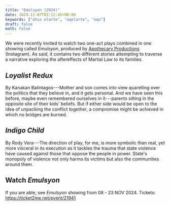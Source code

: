 ```yaml
---
title: "Emulsyon (2024)"
date: 2024-11-07T02:12:45+08:00
keywords: ["ohio olarte", "oqolarte", "oqo"]
draft: false
math: false
---
```


We were recently invited to watch two one-act plays combined in one
showing called *Emulsyon*, produced by [Apothecary Productions](https://www.instagram.com/apothecaryproductions/) (Instagram).
As said, it contains two different stories attempting to traverse a
narrative exploring the aftereffects of Martial Law to its families.

## *Loyalist Redux*

By Kanakan Balintagos---Mother and son comes into view quarelling over
the politics that they believe in, and it gets personal. And we have
seen this before, maybe even remembered ourselves in it---parents
sitting in the opposite site of their kids' beliefs. But if either side
would be open to the idea of unpacking the conflict together, a
compromise might be achieved in which no bridges are burned.

## *Indigo Child*

By Rody Vera---The direction of play, for me, is more symbolic than
real, yet more visceral in its execution as it tackles the trauma that
state violence have caused against those that oppose the people in
power. State's monopoly of violence not only harms its victims but also
the communities around them.

## Watch *Emulsyon*

If you are able, see *Emulsyon* showing from 08 - 23 NOV 2024. Tickets: https://ticket2me.net/event/21941
